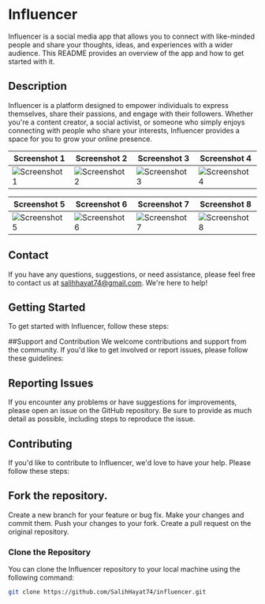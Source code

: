 # Influencer

Influencer is a social media app that allows you to connect with like-minded people and share your thoughts, ideas, and experiences with a wider audience. This README provides an overview of the app and how to get started with it.

## Description

Influencer is a platform designed to empower individuals to express themselves, share their passions, and engage with their followers. Whether you're a content creator, a social activist, or someone who simply enjoys connecting with people who share your interests, Influencer provides a space for you to grow your online presence.

| Screenshot 1                         | Screenshot 2                         | Screenshot 3                         | Screenshot 4                         |
| ------------------------------------ | ------------------------------------ | ------------------------------------ | ------------------------------------ |
| ![Screenshot 1](https://github.com/SalihHayat74/Influencer/assets/106287850/b9e7df19-573b-47d9-95cb-26936a5bcd5f) | ![Screenshot 2](https://github.com/SalihHayat74/Influencer/assets/106287850/2f6c7cdd-5ac9-420f-8f48-2ac021df51e5) | ![Screenshot 3](https://github.com/SalihHayat74/Influencer/assets/106287850/abc60b7b-0c27-481a-984e-5b6fd3bd005d) | ![Screenshot 4](https://github.com/SalihHayat74/Influencer/assets/106287850/90a2c8b1-6345-4d4a-aeda-d4f034f106ad) |

| Screenshot 5                         | Screenshot 6                         | Screenshot 7                         | Screenshot 8                         |
| ------------------------------------ | ------------------------------------ | ------------------------------------ | ------------------------------------ |
| ![Screenshot 5](https://github.com/SalihHayat74/Influencer/assets/106287850/4abb7889-cc69-444d-9f47-69479af1f90f) | ![Screenshot 6](https://github.com/SalihHayat74/Influencer/assets/106287850/6a8b3556-0c92-4e0f-9f5d-a676c9fb5edc) | ![Screenshot 7](https://github.com/SalihHayat74/Influencer/assets/106287850/ef20d111-8615-4ed8-b220-5972a7caaf0d) | ![Screenshot 8](https://github.com/SalihHayat74/Influencer/assets/106287850/6e98888e-1d57-450d-a268-97fab9e915e1) |


## Contact

If you have any questions, suggestions, or need assistance, please feel free to contact us at [salihhayat74@gmail.com](mailto:salihhayat74@gmail.com). We're here to help!

## Getting Started

To get started with Influencer, follow these steps:

##Support and Contribution
We welcome contributions and support from the community. If you'd like to get involved or report issues, please follow these guidelines:

## Reporting Issues

If you encounter any problems or have suggestions for improvements, please open an issue on the GitHub repository. Be sure to provide as much detail as possible, including steps to reproduce the issue.

## Contributing

If you'd like to contribute to Influencer, we'd love to have your help. Please follow these steps:

## Fork the repository.

Create a new branch for your feature or bug fix.
Make your changes and commit them.
Push your changes to your fork.
Create a pull request on the original repository.

### Clone the Repository

You can clone the Influencer repository to your local machine using the following command:

```bash
git clone https://github.com/SalihHayat74/influencer.git
